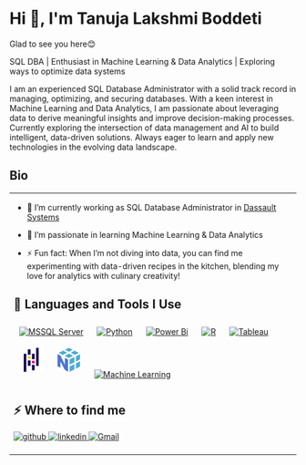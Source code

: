 <h1>Hi 👋, I'm Tanuja Lakshmi Boddeti</h1>
<p>Glad to see you here😊</p>

SQL DBA | Enthusiast in Machine Learning & Data Analytics | Exploring ways to optimize data systems

I am an experienced SQL Database Administrator with a solid track record in managing, optimizing, and securing databases. With a keen interest in Machine Learning and Data Analytics, I am passionate about leveraging data to derive meaningful insights and improve decision-making processes. Currently exploring the intersection of data management and AI to build intelligent, data-driven solutions. Always eager to learn and apply new technologies in the evolving data landscape.</p>

## Bio
<table><tr><td valign="top" width="50%">

- 🔭 I’m currently working as SQL Database Administrator in [Dassault Systems](https://www.3ds.com/)  

- 🌱 I’m passionate in learning Machine Learning & Data Analytics  
  
- ⚡ Fun fact: When I’m not diving into data, you can find me experimenting with data-driven recipes in the kitchen, blending my love for analytics with culinary creativity!  


<h2>🚀 Languages and Tools I Use</h2>

<p><a href="https://https://www.sqlservertutorial.net/" target="_blank"><img style="margin: 10px" src="https://www.svgrepo.com/show/303229/microsoft-sql-server-logo.svg" alt="MSSQL Server" width="42" height="42" /></a>  
<a href="https://www.python.org/" target="_blank"><img style="margin: 10px" src="https://profilinator.rishav.dev/skills-assets/python-original.svg" alt="Python" width="42" height="42" /></a>  
<a href="https://powerbi.microsoft.com/en-us/" target="_blank"><img style="margin: 10px" src="https://profilinator.rishav.dev/skills-assets/powerbi.png" alt="Power Bi" width="42" height="42" /></a>  
<a href="https://www.r-project.org/" target="_blank"><img style="margin: 10px" src="https://profilinator.rishav.dev/skills-assets/r.svg" alt="R" width="42" height="42" /></a>  
<a href="https://www.tableau.com/" target="_blank"><img style="margin: 10px" src="https://profilinator.rishav.dev/skills-assets/tableau.svg" alt="Tableau" width="42" height="42" /></a>  
<a href="https://pandas.pydata.org/" target="_blank"><img style="margin: 10px" src="https://raw.githubusercontent.com/devicons/devicon/2ae2a900d2f041da66e950e4d48052658d850630/icons/pandas/pandas-original.svg" alt="Pandas" width="42" height="42" /></a>  
<a href="https://numpy.org/" target="_blank"><img style="margin: 10px" src="https://raw.githubusercontent.com/devicons/devicon/2ae2a900d2f041da66e950e4d48052658d850630/icons/numpy/numpy-original.svg" alt="Numpy" width="42" height="42" /></a>  
<a href="https://www.tutorialspoint.com/machine_learning/index.htm" target="_blank"><img style="margin: 10px"
src="https://t4.ftcdn.net/jpg/02/09/19/15/360_F_209191528_GYzxi0vEm0fV8oyqIWbmkgEM2BH4X47e.jpg" alt="Machine Learning" width="42" height="42" /></a><p>


<h2>⚡️ Where to find me</h2>

<p><a href="https://github.com/boddeti21" target="_blank">
<img src=https://img.shields.io/badge/github-%2324292e.svg?&style=for-the-badge&logo=github&logoColor=white alt=github style="margin-bottom: 5px;" />
</a>
<a href="https://www.linkedin.com/in/tanuja-boddeti/" target="_blank">
<img src=https://img.shields.io/badge/linkedin-%231E77B5.svg?&style=for-the-badge&logo=linkedin&logoColor=white alt=linkedin style="margin-bottom: 5px;" />
</a>  
<a href="mailto:boddetitl@gmail.com" target="_blank">
<img src=https://img.shields.io/badge/Gmailn-%231E77B5.svg?&style=for-the-badge&logo=Gmail&logoColor=white alt=Gmail style="margin-bottom: 5px;" />
</a> <p>
